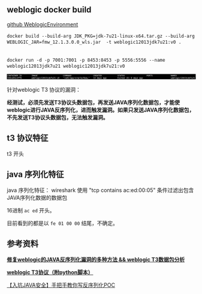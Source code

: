 ## weblogic docker build

[github WeblogicEnvironment](https://github.com/QAX-A-Team/WeblogicEnvironment)

	docker build --build-arg JDK_PKG=jdk-7u21-linux-x64.tar.gz --build-arg WEBLOGIC_JAR=fmw_12.1.3.0.0_wls.jar  -t weblogic12013jdk7u21:v0 .


	docker run -d -p 7001:7001 -p 8453:8453 -p 5556:5556 --name weblogic12013jdk7u21 weblogic12013jdk7u21:v0


![](1.jpg)


针对weblogic T3 协议的漏洞：

**经测试，必须先发送T3协议头数据包，再发送JAVA序列化数据包，才能使weblogic进行JAVA反序列化，进而触发漏洞。如果只发送JAVA序列化数据包，不先发送T3协议头数据包，无法触发漏洞。**


## t3 协议特征

t3 开头

## java 序列化特征

java 序列化特征： wireshark 使用 "tcp contains ac:ed:00:05" 条件过滤出包含JAVA序列化数据的数据包

16进制 ```ac ed``` 开头。

目前看到的都是以 ```fe 01 00 00``` 结尾，不确定。

## 参考资料

[**修复weblogic的JAVA反序列化漏洞的多种方法 && weblogic T3数据包分析**](http://drops.xmd5.com/static/drops/web-13470.html)

[**weblogic T3协议（附python脚本）**](https://blog.csdn.net/he_and/article/details/97924679)

[【入坑JAVA安全】手把手教你写反序列化POC](https://blog.csdn.net/he_and/article/details/105531729)